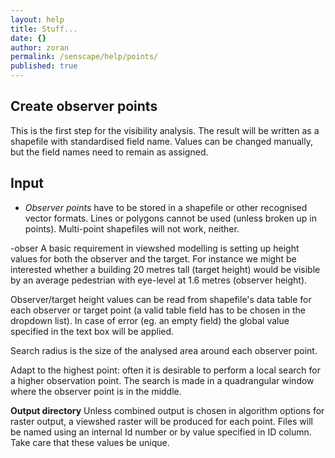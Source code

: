 ```yaml
---
layout: help
title: Stuff...
date: {}
author: zoran
permalink: /senscape/help/points/
published: true
---
```




## Create observer points


This is the first step for the visibility analysis. The result will be written as a shapefile with standardised field name. Values can be changed manually, but the field names need to remain as assigned.  

## Input

- *Observer points* have to be stored in a shapefile or other recognised vector formats. Lines or polygons cannot be used (unless broken up in points). Multi-point shapefiles will not work, neither.

-obser
A basic requirement in viewshed modelling is setting up height values for both the observer and the target. For instance we might be interested whether a building 20 metres tall (target height) would be visible by an average pedestrian with eye-level at 1.6 metres (observer height).


Observer/target height values can be read from shapefile's data table for each observer or target point (a valid table field has to be chosen in the dropdown list). In case of error (eg. an empty field) the global value specified in the text box will be applied.

Search radius is the size of the analysed area around each observer point.

Adapt to the highest point: often it is desirable to perform a local search for a higher observation point. The search is made in a quadrangular window where the observer point is in the middle. 

**Output directory** Unless combined output is chosen in algorithm options for raster output, a viewshed raster will be produced for each point. Files will be named using an internal Id number or by value specified in ID column. Take care that these values be unique.
